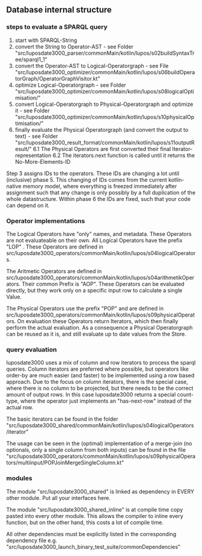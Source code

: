 ## Database internal structure

### steps to evaluate a SPARQL query

1. start with SPARQL-String
2. convert the String to Operator-AST - see Folder "src/luposdate3000_parser/commonMain/kotlin/lupos/s02buildSyntaxTree/sparql1_1"
3. convert the Operator-AST to Logical-Operatorgraph - see File "src/luposdate3000_optimizer/commonMain/kotlin/lupos/s06buildOperatorGraph/OperatorGraphVisitor.kt"
4. optimize Logical-Operatorgraph - see Folder "src/luposdate3000_optimizer/commonMain/kotlin/lupos/s08logicalOptimisation/"
5. convert Logical-Operatorgraph to Physical-Operatorgraph and optimize it - see Folder "src/luposdate3000_optimizer/commonMain/kotlin/lupos/s10physicalOptimisation/"
6. finally evaluate the Physical Operatorgraph (and convert the output to text) - see Folder "src/luposdate3000_result_format/commonMain/kotlin/lupos/s11outputResult/"
6.1 The Physical Operators are first converted their final Iterator-representation
6.2 The iterators.next function is called until it returns the No-More-Elements-ID

Step 3 assigns IDs to the operators.
These IDs are changing a lot until (inclusive) phase 5.
This changing of IDs comes from the current kotlin-native memory model, where everything is freezed immediately after assignment such that any change is only possibly by a full duplication of the whole datastructure.
Within phase 6 the IDs are fixed, such that your code can depend on it.

### Operator implementations

The Logical Operators have "only" names, and metadata. These Operators are not evaluateable on their own.
All Logical Operators have the prefix "LOP" .
These Operators are defined in src/luposdate3000_operators/commonMain/kotlin/lupos/s04logicalOperators.

The Aritmetic Operators are defined in src/luposdate3000_operators/commonMain/kotlin/lupos/s04arithmetikOperators.
Their common Prefix is "AOP".
These Operators can be evaluated directly, but they work only on a specific input row to calculate a single Value.

The Physical Operators use the prefix "POP" and are defined in src/luposdate3000_operators/commonMain/kotlin/lupos/s09physicalOperators.
On evaluation these Operators return Iterators, which then finally perform the actual evaluation.
As a consequence a Physical Operatorgraph can be reused as it is, and still evaluate up to date values from the Store.

### query evaluation

luposdate3000 uses a mix of column and row iterators to process the sparql queries.
Column iterators are preferred where possible, but operators like order-by are much easier (and faster) to be implemented using a row based approach.
Due to the focus on column iterators, there is the special case, where there is no column to be projected, but there needs to be the correct amount of output rows.
In this case luposdate3000 returns a special count-type, where the operator just implements an "has-next-row" instead of the actual row.

The basic iterators can be found in the folder "src/luposdate3000_shared/commonMain/kotlin/lupos/s04logicalOperators/iterator"

The usage can be seen in the (optimal) implementation of a merge-join (no optionals, only a single column from both inputs) can be found in the file
"src/luposdate3000_operators/commonMain/kotlin/lupos/s09physicalOperators/multiinput/POPJoinMergeSingleColumn.kt"

### modules

The module "src/luposdate3000_shared" is linked as dependency in EVERY other module.
Put all your interfaces here.

The module "src/luposdate3000_shared_inline" is at compile time copy pasted into every other module.
This allows the compiler to inline every function, but on the other hand, this costs a lot of compile time.

All other dependencies must be explicitly listed in the corresponding dependency file e.g. "src/luposdate3000_launch_binary_test_suite/commonDependencies"
